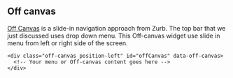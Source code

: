 ## Off canvas

[Off Canvas](http://foundation.zurb.com/sites/docs/off-canvas.html) is a slide-in navigation approach from Zurb. The top bar that we just discussed uses drop down menu. This Off-canvas widget use slide in menu from left or right side of the screen.

```
<div class="off-canvas position-left" id="offCanvas" data-off-canvas>
  <!-- Your menu or Off-canvas content goes here -->
</div>
```

